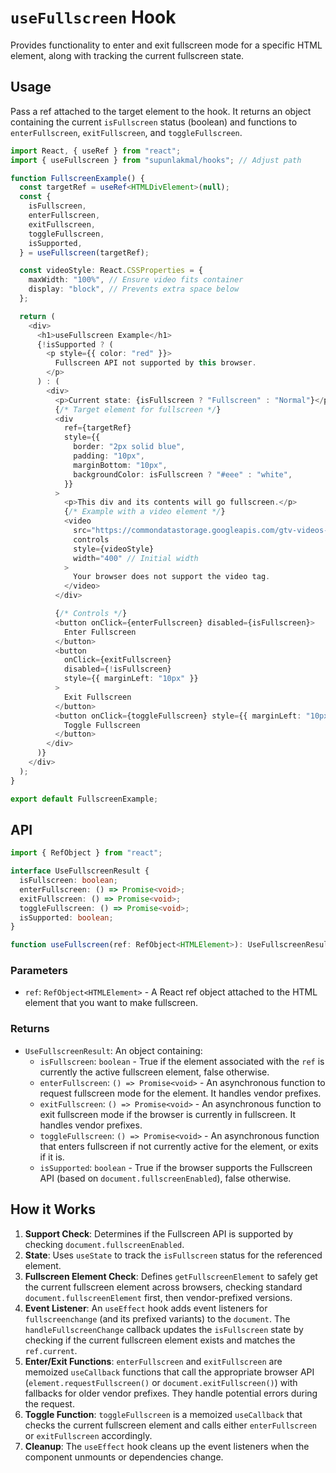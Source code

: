 # `useFullscreen` Hook

Provides functionality to enter and exit fullscreen mode for a specific HTML element, along with tracking the current fullscreen state.

## Usage

Pass a ref attached to the target element to the hook. It returns an object containing the current `isFullscreen` status (boolean) and functions to `enterFullscreen`, `exitFullscreen`, and `toggleFullscreen`.

```typescript
import React, { useRef } from "react";
import { useFullscreen } from "supunlakmal/hooks"; // Adjust path

function FullscreenExample() {
  const targetRef = useRef<HTMLDivElement>(null);
  const {
    isFullscreen,
    enterFullscreen,
    exitFullscreen,
    toggleFullscreen,
    isSupported,
  } = useFullscreen(targetRef);

  const videoStyle: React.CSSProperties = {
    maxWidth: "100%", // Ensure video fits container
    display: "block", // Prevents extra space below
  };

  return (
    <div>
      <h1>useFullscreen Example</h1>
      {!isSupported ? (
        <p style={{ color: "red" }}>
          Fullscreen API not supported by this browser.
        </p>
      ) : (
        <div>
          <p>Current state: {isFullscreen ? "Fullscreen" : "Normal"}</p>
          {/* Target element for fullscreen */}
          <div
            ref={targetRef}
            style={{
              border: "2px solid blue",
              padding: "10px",
              marginBottom: "10px",
              backgroundColor: isFullscreen ? "#eee" : "white",
            }}
          >
            <p>This div and its contents will go fullscreen.</p>
            {/* Example with a video element */}
            <video
              src="https://commondatastorage.googleapis.com/gtv-videos-bucket/sample/BigBuckBunny.mp4"
              controls
              style={videoStyle}
              width="400" // Initial width
            >
              Your browser does not support the video tag.
            </video>
          </div>

          {/* Controls */}
          <button onClick={enterFullscreen} disabled={isFullscreen}>
            Enter Fullscreen
          </button>
          <button
            onClick={exitFullscreen}
            disabled={!isFullscreen}
            style={{ marginLeft: "10px" }}
          >
            Exit Fullscreen
          </button>
          <button onClick={toggleFullscreen} style={{ marginLeft: "10px" }}>
            Toggle Fullscreen
          </button>
        </div>
      )}
    </div>
  );
}

export default FullscreenExample;
```

## API

```typescript
import { RefObject } from "react";

interface UseFullscreenResult {
  isFullscreen: boolean;
  enterFullscreen: () => Promise<void>;
  exitFullscreen: () => Promise<void>;
  toggleFullscreen: () => Promise<void>;
  isSupported: boolean;
}

function useFullscreen(ref: RefObject<HTMLElement>): UseFullscreenResult;
```

### Parameters

- `ref`: `RefObject<HTMLElement>` - A React ref object attached to the HTML element that you want to make fullscreen.

### Returns

- `UseFullscreenResult`: An object containing:
  - `isFullscreen`: `boolean` - True if the element associated with the `ref` is currently the active fullscreen element, false otherwise.
  - `enterFullscreen`: `() => Promise<void>` - An asynchronous function to request fullscreen mode for the element. It handles vendor prefixes.
  - `exitFullscreen`: `() => Promise<void>` - An asynchronous function to exit fullscreen mode if the browser is currently in fullscreen. It handles vendor prefixes.
  - `toggleFullscreen`: `() => Promise<void>` - An asynchronous function that enters fullscreen if not currently active for the element, or exits if it is.
  - `isSupported`: `boolean` - True if the browser supports the Fullscreen API (based on `document.fullscreenEnabled`), false otherwise.

## How it Works

1.  **Support Check**: Determines if the Fullscreen API is supported by checking `document.fullscreenEnabled`.
2.  **State**: Uses `useState` to track the `isFullscreen` status for the referenced element.
3.  **Fullscreen Element Check**: Defines `getFullscreenElement` to safely get the current fullscreen element across browsers, checking standard `document.fullscreenElement` first, then vendor-prefixed versions.
4.  **Event Listener**: An `useEffect` hook adds event listeners for `fullscreenchange` (and its prefixed variants) to the `document`. The `handleFullscreenChange` callback updates the `isFullscreen` state by checking if the current fullscreen element exists and matches the `ref.current`.
5.  **Enter/Exit Functions**: `enterFullscreen` and `exitFullscreen` are memoized `useCallback` functions that call the appropriate browser API (`element.requestFullscreen()` or `document.exitFullscreen()`) with fallbacks for older vendor prefixes. They handle potential errors during the request.
6.  **Toggle Function**: `toggleFullscreen` is a memoized `useCallback` that checks the current fullscreen element and calls either `enterFullscreen` or `exitFullscreen` accordingly.
7.  **Cleanup**: The `useEffect` hook cleans up the event listeners when the component unmounts or dependencies change.

